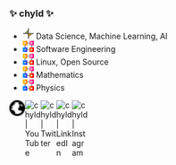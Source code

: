 ### ✨ chyld ✨

- <img width="20px" src="https://raw.githubusercontent.com/chyld/chyld/master/icons/axis.svg"> Data Science, Machine Learning, AI
- <img width="20px" src="https://raw.githubusercontent.com/chyld/chyld/master/icons/maths.svg"> Software Engineering
- <img width="20px" src="https://raw.githubusercontent.com/chyld/chyld/master/icons/maths.svg"> Linux, Open Source
- <img width="20px" src="https://raw.githubusercontent.com/chyld/chyld/master/icons/maths.svg"> Mathematics
- <img width="20px" src="https://raw.githubusercontent.com/chyld/chyld/master/icons/maths.svg"> Physics

[<img align="left" alt="chyld | Github" width="28px" src="https://raw.githubusercontent.com/iconic/open-iconic/master/svg/globe.svg" />][website]
[<img align="left" alt="chyld | YouTube" width="28px" src="https://cdn.jsdelivr.net/npm/simple-icons@v3/icons/youtube.svg" />][youtube]
[<img align="left" alt="chyld | Twitter" width="28px" src="https://cdn.jsdelivr.net/npm/simple-icons@v3/icons/twitter.svg" />][twitter]
[<img align="left" alt="chyld | LinkedIn" width="28px" src="https://cdn.jsdelivr.net/npm/simple-icons@v3/icons/linkedin.svg" />][linkedin]
[<img align="left" alt="chyld | Instagram" width="28px" src="https://cdn.jsdelivr.net/npm/simple-icons@v3/icons/instagram.svg" />][instagram]

[website]: https://chyld.github.io
[twitter]: https://twitter.com/chyldmedford
[youtube]: https://youtube.com/chyldstudios/videos
[linkedin]: https://linkedin.com/in/chyld
[instagram]: https://www.instagram.com/chyld/
